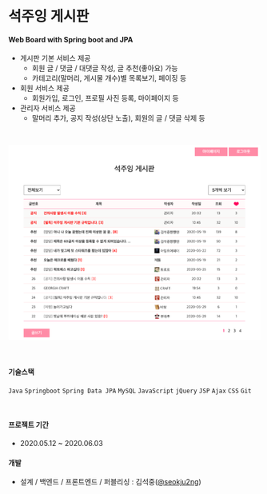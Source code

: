 # 석주잉 게시판

#### Web Board with Spring boot and JPA
- 게시판 기본 서비스 제공
  - 회원 글 / 댓글 / 대댓글 작성, 글 추천(좋아요) 가능
  - 카테고리(말머리, 게시물 개수)별 목록보기, 페이징 등 
- 회원 서비스 제공
  - 회원가입, 로그인, 프로필 사진 등록, 마이페이지 등
- 관리자 서비스 제공
  - 말머리 추가, 공지 작성(상단 노출), 회원의 글 / 댓글 삭제 등

<br>
<p align="center""><kbd><img src="/screenshot/home.png"></kbd></p>
<br>

#### 기술스택
`Java` `Springboot` `Spring Data JPA` `MySQL` `JavaScript` `jQuery` `JSP` `Ajax` `CSS` `Git`

<br>

#### 프로젝트 기간
- 2020.05.12 ~ 2020.06.03 

#### 개발
- 설계 / 백엔드 / 프론트엔드 / 퍼블리싱 : 김석중([@seokju2ng](https://github.com/seokju2ng))
